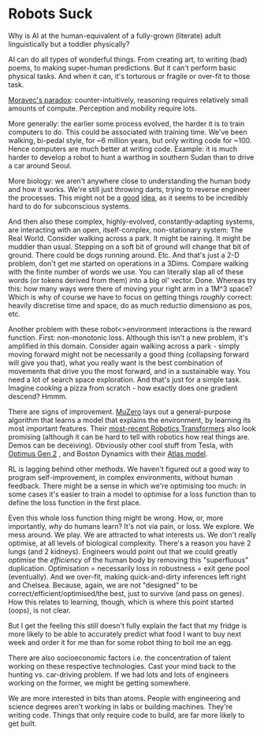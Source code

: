 # Robots Suck

Why is AI at the human-equivalent of a fully-grown (literate) adult linguistically but a toddler physically?

AI can do all types of wonderful things. From creating art, to writing (bad) poems, to making super-human predictions.
But it can't perform basic physical tasks. And when it can, it's torturous or fragile or over-fit to those task.

[Moravec's paradox](https://en.wikipedia.org/wiki/Moravec%27s_paradox): 
counter-intuitively, reasoning requires relatively small amounts of compute.
Perception and mobility require lots.

More generally: the earlier some process evolved, the harder it is to train computers to do. This could be associated
with training time. We've been walking, bi-pedal style, for ~6 million years, but only writing code for ~100.
Hence computers are much better at writing code. Example: it is much harder to develop a robot to hunt a 
warthog in southern Sudan than to drive a car around Seoul.

More biology: we aren't anywhere close to understanding the human body and how it works.
We're still just throwing darts, trying to reverse engineer the processes. This might not be a
[good](https://www.cell.com/cancer-cell/pdf/S1535-6108(02)00133-2.pdf)
[idea](https://journals.plos.org/ploscompbiol/article?id=10.1371/journal.pcbi.1005268), as it seems to be
incredibly hard to do for subconscious systems.

And then also these complex, highly-evolved, constantly-adapting systems, are interacting with an open, itself-complex,
non-stationary system: The Real World. Consider walking across a park. It might be raining. It might be muddier than usual.
Stepping on a soft bit of ground will change that bit of ground. There could be dogs running around.
Etc. And that's just a 2-D problem, don't get me started on operations in a 3Dims. Compare walking with
the finite number of words we use. You can literally slap
all of these words (or tokens derived from them) into a big ol' vector. Done.
Whereas try this: how many ways were there of moving your right arm in a 1M^3 space?
Which is why of course we have to focus on getting things
_roughly_ correct: heavily discretise time and space, do as much reductio dimensiono as pos, etc.

Another problem with these robot<>environment interactions is the reward function.
First: non-monotonic loss. Although this isn't a new problem, it's amplified in this domain. Consider again
walking across a park - simply moving forward might not be necessarily a good thing (collapsing forward will give you that),
what you really want is the best combination of movements that drive you the most forward, and in a sustainable way.
You need a lot of search space exploration. And that's just for a simple task. Imagine cooking a pizza from
scratch - how exactly does one gradient descend? Hmmm.

There are signs of improvement. [MuZero](https://www.nature.com/articles/s41586-020-03051-4.epdf?sharing_token=kTk-xTZpQOF8Ym8nTQK6EdRgN0jAjWel9jnR3ZoTv0PMSWGj38iNIyNOw_ooNp2BvzZ4nIcedo7GEXD7UmLqb0M_V_fop31mMY9VBBLNmGbm0K9jETKkZnJ9SgJ8Rwhp3ySvLuTcUr888puIYbngQ0fiMf45ZGDAQ7fUI66-u7Y%3D)
lays out a general-purpose algorithm that learns a model that
explains the environment, by learning its most important features.
Their [most-recent Robotics Transformers](https://deepmind.google/discover/blog/shaping-the-future-of-advanced-robotics/) 
also look promising (although it can be hard to tell with robotics how real
things are. Demos can be deceiving). Obviously other cool stuff from
Tesla, with [Optimus Gen 2](https://www.youtube.com/watch?v=cpraXaw7dyc&ab_channel=Tesla)
, and Boston Dynamics with their [Atlas model](https://www.youtube.com/watch?v=-e1_QhJ1EhQ&t=5s&ab_channel=BostonDynamics).

RL is lagging behind other methods.
We haven't figured out a good way to program self-improvement, in complex environments, without
human feedback. There might be a sense in which we're optimising too much:
in some cases it's easier to train a model to optimise for a loss function than to define the loss function in the
first place.

Even this whole loss function thing might be wrong. How, or, more importantly, _why_ do humans learn? It's not via pain, or loss.
We explore. We mess around. We play. We are attracted to what interests us. We don't really optimise, at all levels of biological complexity.
There's a reason you have 2 lungs (and 2 kidneys). Engineers would point out that we could greatly _optimise_ the _efficiency_
of the human body by removing this "superfluous" duplication. Optimisation = necessarily loss in robustness = exit gene pool (eventually).
And we over-fit, making quick-and-dirty inferences left right and Chelsea. Because, again, we are not "designed"
to be correct/efficient/optimised/the best, just to survive (and pass on genes).  How this relates to learning, though, which is where
this point started (oops), is not clear.

But I get the feeling this still doesn't fully explain the fact that my fridge is more likely to be able to accurately predict
what food I want to buy next week and order it for me than for some robot thing to boil me an egg.

There are also socioeconomic factors i.e. the concentration of talent working on these respective technologies.
Cast your mind back to the hunting vs. car-driving problem. If we had lots and lots of engineers working on the former, we might be
getting somewhere.

We are more interested in bits than atoms. People with
engineering and science degrees aren't working in labs or building machines. They're writing code.
Things that only require code to build, are far more likely to get built.
